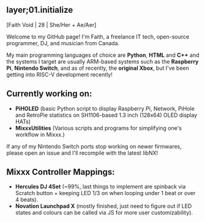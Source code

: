 ## layer;01.initialize
[Faith Void | 28 | She/Her + Ae/Aer]

Welcome to my GitHub page! I'm Faith, a freelance IT tech, open-source programmer, DJ, and musician from Canada. 

My main programming languages of choice are **Python**, **HTML** and **C++** and the systems I target are usually ARM-based systems such as the **Raspberry Pi**, **Nintendo Switch**, and as of recently, the **original Xbox**, but I've been getting into RISC-V development recently!

## Currently working on:
- **PiHOLED** (basic Python script to display Raspberry Pi, Network, PiHole and RetroPie statistics on SH1106-based 1.3 inch (128x64) OLED display HATs)
- **MixxxUtilities** (Various scripts and programs for simplifying one's workflow in Mixxx.)

If any of my Nintendo Switch ports stop working on newer firmwares, please open an issue and I'll recompile with the latest libNX!

## Mixxx Controller Mappings:
- **Hercules DJ 4Set** (~99%, last things to implement are spinback via Scratch button + keeping LED 1/3 on when looping under 1 beat or over 4 beats).
- **Novation Launchpad X** (mostly finished, just need to figure out if LED states and colours can be called via JS for more user customizability). 
